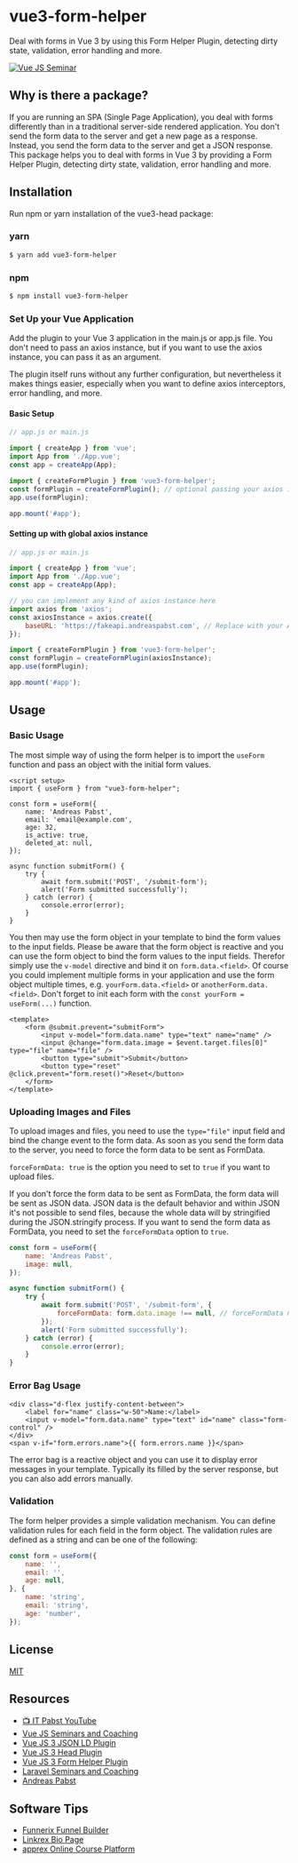 # vue3-form-helper
Deal with forms in Vue 3 by using this Form Helper Plugin, detecting dirty state, validation, error handling and more.

[![Vue JS Seminar](https://www.vuejs-seminar.de/img/VuejsSeminar/logo_color.png "Vue JS Seminar")](https://www.vuejs-seminar.de/)

## Why is there a package?

If you are running an SPA (Single Page Application), you deal with forms differently than in a traditional server-side rendered application. 
You don't send the form data to the server and get a new page as a response. Instead, you send the form data to the server and get a JSON response.
This package helps you to deal with forms in Vue 3 by providing a Form Helper Plugin, detecting dirty state, validation, error handling and more.

## Installation

Run npm or yarn installation of the vue3-head package:

### yarn
```bash
$ yarn add vue3-form-helper
```

### npm
```bash
$ npm install vue3-form-helper
```

### Set Up your Vue Application

Add the plugin to your Vue 3 application in the main.js or app.js file.
You don't need to pass an axios instance, but if you want to use the axios instance, you can pass it as an argument.

The plugin itself runs without any further configuration, but nevertheless it makes things easier, especially when you want to 
define axios interceptors, error handling, and more.

#### Basic Setup

```js
// app.js or main.js

import { createApp } from 'vue';
import App from './App.vue';
const app = createApp(App);

import { createFormPlugin } from 'vue3-form-helper';
const formPlugin = createFormPlugin(); // optional passing your axios instance
app.use(formPlugin);

app.mount('#app');
```

#### Setting up with global axios instance

```js
// app.js or main.js

import { createApp } from 'vue';
import App from './App.vue';
const app = createApp(App);

// you can implement any kind of axios instance here 
import axios from 'axios';
const axiosInstance = axios.create({
    baseURL: 'https://fakeapi.andreaspabst.com', // Replace with your API base URL
});

import { createFormPlugin } from 'vue3-form-helper';
const formPlugin = createFormPlugin(axiosInstance);
app.use(formPlugin);

app.mount('#app');
```

## Usage

### Basic Usage

The most simple way of using the form helper is to import the `useForm` function and pass an object with the initial form values.

```vue
<script setup>
import { useForm } from "vue3-form-helper";

const form = useForm({
    name: 'Andreas Pabst',
    email: 'email@example.com',
    age: 32,
    is_active: true,
    deleted_at: null,
});

async function submitForm() {
    try {
        await form.submit('POST', '/submit-form');
        alert('Form submitted successfully');
    } catch (error) {
        console.error(error);
    }
}
```

You then may use the form object in your template to bind the form values to the input fields.
Please be aware that the form object is reactive and you can use the form object to bind the form values to the input fields.
Therefor simply use the `v-model` directive and bind it on `form.data.<field>`. Of course you could implement
multiple forms in your application and use the form object multiple times, e.g. `yourForm.data.<field>` or `anotherForm.data.<field>`.
Don't forget to init each form with the `const yourForm = useForm(...)` function.

```vue
<template>
    <form @submit.prevent="submitForm">
        <input v-model="form.data.name" type="text" name="name" />
        <input @change="form.data.image = $event.target.files[0]" type="file" name="file" />
        <button type="submit">Submit</button>
        <button type="reset" @click.prevent="form.reset()">Reset</button>
    </form>
</template>
```

### Uploading Images and Files

To upload images and files, you need to use the `type="file"` input field and bind the change event to the form data.
As soon as you send the form data to the server, you need to force the form data to be sent as FormData.

`forceFormData: true` is the option you need to set to `true` if you want to upload files.

If you don't force the form data to be sent as FormData, the form data will be sent as JSON data. 
JSON data is the default behavior and within JSON it's not possible to send files, because
the whole data will by stringified during the JSON.stringify process.
If you want to send the form data as FormData, you need to set the `forceFormData` option to `true`.

```js
const form = useForm({
    name: 'Andreas Pabst',
    image: null,
});

async function submitForm() {
    try {
        await form.submit('POST', '/submit-form', {
            forceFormData: form.data.image !== null, // forceFormData needs to be true if you want to upload files
        });
        alert('Form submitted successfully');
    } catch (error) {
        console.error(error);
    }
}
```

### Error Bag Usage

```vue
<div class="d-flex justify-content-between">
    <label for="name" class="w-50">Name:</label>
    <input v-model="form.data.name" type="text" id="name" class="form-control" />
</div>
<span v-if="form.errors.name">{{ form.errors.name }}</span>
  ```

The error bag is a reactive object and you can use it to display error messages in your template.
Typically its filled by the server response, but you can also add errors manually.

### Validation

The form helper provides a simple validation mechanism. You can define validation rules for each field in the form object.
The validation rules are defined as a string and can be one of the following:

```js
const form = useForm({
    name: '',
    email: '',
    age: null,
}, {
    name: 'string',
    email: 'string',
    age: 'number',
});
```

## License

[MIT](https://opensource.org/licenses/MIT)

## Resources

- [📺 IT Pabst YouTube](https://www.youtube.com/channel/UC2qIzllaHNtseSXwj18r-7w)
- [Vue JS Seminars and Coaching](https://www.vuejs-seminar.de/)
- [Vue JS 3 JSON LD Plugin](https://www.vuejs-seminar.de/packages/vue3-json-ld)
- [Vue JS 3 Head Plugin](https://www.vuejs-seminar.de/packages/vue3-head)
- [Vue JS 3 Form Helper Plugin](https://www.vuejs-seminar.de/packages/vue3-form-helper)
- [Laravel Seminars and Coaching](https://www.laravel-seminar.de/)
- [Andreas Pabst](https://www.andreaspabst.com)

## Software Tips

- [Funnerix Funnel Builder](https://www.funnerix.com/)
- [Linkrex Bio Page](https://www.linkrex.eu/)
- [apprex Online Course Platform](https://www.apprex.de/)